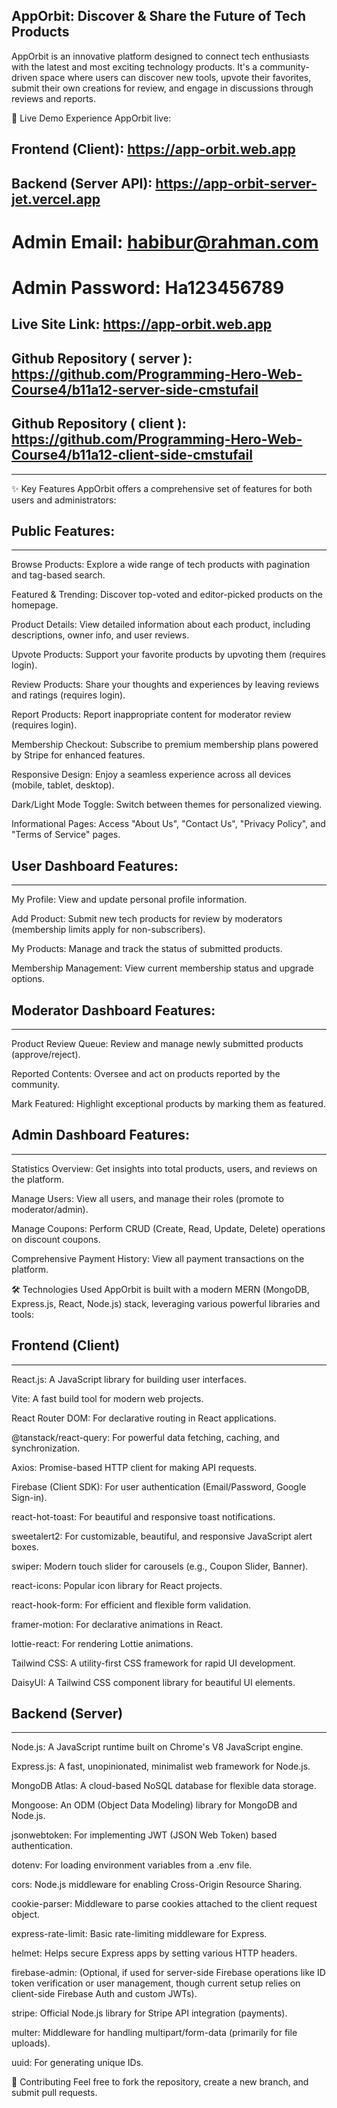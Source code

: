 
## AppOrbit: Discover & Share the Future of Tech Products
AppOrbit is an innovative platform designed to connect tech enthusiasts with the latest and most exciting technology products. It's a community-driven space where users can discover new tools, upvote their favorites, submit their own creations for review, and engage in discussions through reviews and reports.

🚀 Live Demo
Experience AppOrbit live:

## Frontend (Client): https://app-orbit.web.app

## Backend (Server API): https://app-orbit-server-jet.vercel.app



# Admin Email: habibur@rahman.com

# Admin Password: Ha123456789

## Live Site Link: https://app-orbit.web.app 

## Github Repository ( server ): https://github.com/Programming-Hero-Web-Course4/b11a12-server-side-cmstufail

## Github Repository ( client  ): https://github.com/Programming-Hero-Web-Course4/b11a12-client-side-cmstufail

-------------------------------------

✨ Key Features
AppOrbit offers a comprehensive set of features for both users and administrators:


## Public Features:
-------------------
 Browse Products: Explore a wide range of tech products with pagination and tag-based search.

 Featured & Trending: Discover top-voted and editor-picked products on the homepage.

 Product Details: View detailed information about each product, including descriptions, owner info, and user reviews.

 Upvote Products: Support your favorite products by upvoting them (requires login).

 Review Products: Share your thoughts and experiences by leaving reviews and ratings (requires login).

 Report Products: Report inappropriate content for moderator review (requires login).

 Membership Checkout: Subscribe to premium membership plans powered by Stripe for enhanced features.

 Responsive Design: Enjoy a seamless experience across all devices (mobile, tablet, desktop).

 Dark/Light Mode Toggle: Switch between themes for personalized viewing.

 Informational Pages: Access "About Us", "Contact Us", "Privacy Policy", and "Terms of Service" pages.

## User Dashboard Features:
---------------------------
 My Profile: View and update personal profile information.

 Add Product: Submit new tech products for review by moderators (membership limits apply for non-subscribers).

 My Products: Manage and track the status of submitted products.

 Membership Management: View current membership status and upgrade options.

 ## Moderator Dashboard Features:
--------------------------------
 Product Review Queue: Review and manage newly submitted products (approve/reject).

 Reported Contents: Oversee and act on products reported by the community.

 Mark Featured: Highlight exceptional products by marking them as featured.

 ## Admin Dashboard Features:
----------------------------
 Statistics Overview: Get insights into total products, users, and reviews on the platform.

 Manage Users: View all users, and manage their roles (promote to moderator/admin).

 Manage Coupons: Perform CRUD (Create, Read, Update, Delete) operations on discount coupons.

Comprehensive Payment History: View all payment transactions on the platform.

🛠️ Technologies Used
AppOrbit is built with a modern MERN (MongoDB, Express.js, React, Node.js) stack, leveraging various powerful libraries and tools:

## Frontend (Client)
--------------------
React.js: A JavaScript library for building user interfaces.

Vite: A fast build tool for modern web projects.

React Router DOM: For declarative routing in React applications.

@tanstack/react-query: For powerful data fetching, caching, and synchronization.

Axios: Promise-based HTTP client for making API requests.

Firebase (Client SDK): For user authentication (Email/Password, Google Sign-in).

react-hot-toast: For beautiful and responsive toast notifications.

sweetalert2: For customizable, beautiful, and responsive JavaScript alert boxes.

swiper: Modern touch slider for carousels (e.g., Coupon Slider, Banner).

react-icons: Popular icon library for React projects.

react-hook-form: For efficient and flexible form validation.

framer-motion: For declarative animations in React.

lottie-react: For rendering Lottie animations.

Tailwind CSS: A utility-first CSS framework for rapid UI development.

DaisyUI: A Tailwind CSS component library for beautiful UI elements.

## Backend (Server)
-------------------
Node.js: A JavaScript runtime built on Chrome's V8 JavaScript engine.

Express.js: A fast, unopinionated, minimalist web framework for Node.js.

MongoDB Atlas: A cloud-based NoSQL database for flexible data storage.

Mongoose: An ODM (Object Data Modeling) library for MongoDB and Node.js.

jsonwebtoken: For implementing JWT (JSON Web Token) based authentication.

dotenv: For loading environment variables from a .env file.

cors: Node.js middleware for enabling Cross-Origin Resource Sharing.

cookie-parser: Middleware to parse cookies attached to the client request object.

express-rate-limit: Basic rate-limiting middleware for Express.

helmet: Helps secure Express apps by setting various HTTP headers.

firebase-admin: (Optional, if used for server-side Firebase operations like ID token verification or user management, though current setup relies on client-side Firebase Auth and custom JWTs).

stripe: Official Node.js library for Stripe API integration (payments).

multer: Middleware for handling multipart/form-data (primarily for file uploads).

uuid: For generating unique IDs.



🤝 Contributing
Feel free to fork the repository, create a new branch, and submit pull requests.
